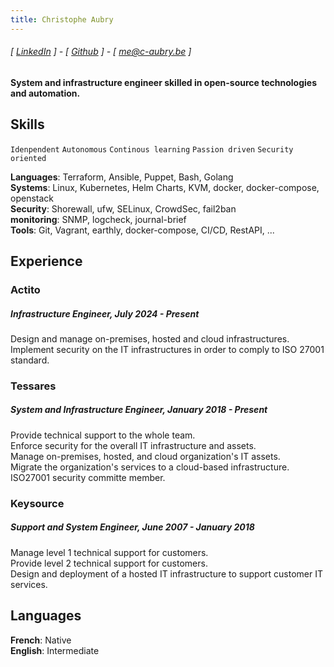```yaml
---
title: Christophe Aubry
---
```

###### [ [LinkedIn](https://www.linkedin.com/in/c-aubry-be) ] - [ [Github](https://www.github.com/chris968) ] - [ me@c-aubry.be ]
#### System and infrastructure engineer skilled in open-source technologies and automation.

## Skills
```Idenpendent```
```Autonomous```
```Continous learning```
```Passion driven```
```Security oriented```

**Languages**: Terraform, Ansible, Puppet, Bash, Golang  
**Systems**: Linux, Kubernetes, Helm Charts, KVM, docker, docker-compose, openstack  
**Security**: Shorewall, ufw, SELinux, CrowdSec, fail2ban  
**monitoring**: SNMP, logcheck, journal-brief  
**Tools**: Git, Vagrant, earthly, docker-compose, CI/CD, RestAPI, ...

## Experience

### Actito
##### Infrastructure Engineer, July 2024 - Present
Design and manage on-premises, hosted and cloud infrastructures.  
Implement security on the IT infrastructures in order to comply to ISO 27001 standard.  

### Tessares
##### System and Infrastructure Engineer, January 2018 - Present
Provide technical support to the whole team.  
Enforce security for the overall IT infrastructure and assets.  
Manage on-premises, hosted, and cloud organization's IT assets.  
Migrate the organization's services to a cloud-based infrastructure.  
ISO27001 security committe member.

### Keysource
##### Support and System Engineer, June 2007 - January 2018
Manage level 1 technical support for customers.  
Provide level 2 technical support for customers.  
Design and deployment of a hosted IT infrastructure to support customer IT services.

## Languages
**French**: Native  
**English**: Intermediate
